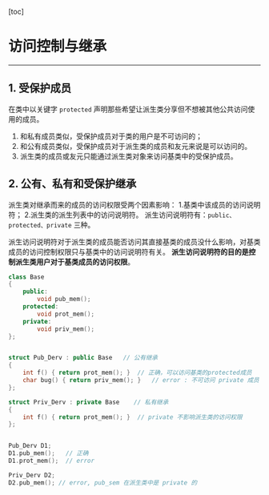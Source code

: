 [toc]

# 访问控制与继承

---------------

## 1. 受保护成员

在类中以关键字 `protected` 声明那些希望让派生类分享但不想被其他公共访问使用的成员。

1.  和私有成员类似，受保护成员对于类的用户是不可访问的；
2.  和公有成员类似，受保护成员对于派生类的成员和友元来说是可以访问的。
3.  派生类的成员或友元只能通过派生类对象来访问基类中的受保护成员。

## 2. 公有、私有和受保护继承

派生类对继承而来的成员的访问权限受两个因素影响：
	1.基类中该成员的访问说明符；
	2.派生类的派生列表中的访问说明符。
派生访问说明符有：`public、protected、private` 三种。

派生访问说明符对于派生类的成员能否访问其直接基类的成员没什么影响，对基类成员的访问控制权限只与基类中的访问说明符有关。
**派生访问说明符的目的是控制派生类用户对于基类成员的访问权限**。

```cpp
class Base
{
	public:
    	void pub_mem();
    protected:
    	void prot_mem();
    private:
    	void priv_mem();
};


struct Pub_Derv : public Base	// 公有继承
{
	int f() { return prot_mem(); }	// 正确，可以访问基类的protected成员
    char bug() { return priv_mem(); }	// error : 不可访问 private 成员
};

struct Priv_Derv : private Base    // 私有继承
{
    int f() { return prot_mem(); }	// private 不影响派生类的访问权限
};


Pub_Derv D1;
D1.pub_mem();	// 正确
D1.prot_mem();	// error

Priv_Derv D2;
D2.pub_mem(); // error, pub_sem 在派生类中是 private 的

```

